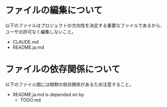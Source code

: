 
# ファイルの編集について

以下のファイルはプロジェクトの方向性を決定する重要なファイルであるから、
ユーザの許可なく編集しないこと。

- CLAUDE.md
- README.ja.md

# ファイルの依存関係について

以下のファイル間には暗黙の依存関係があるため注意すること。

- README.ja.md is depended on by
  - TODO.md
